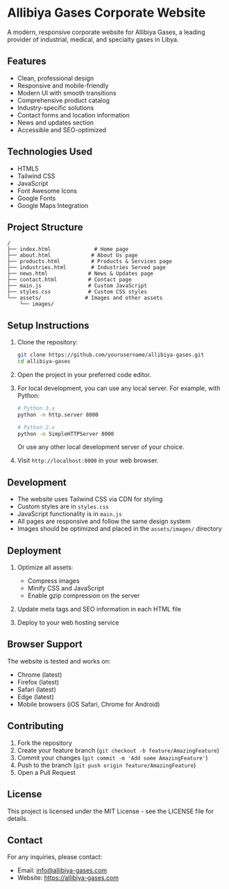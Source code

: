 # Allibiya Gases Corporate Website

A modern, responsive corporate website for Allibiya Gases, a leading provider of industrial, medical, and specialty gases in Libya.

## Features

- Clean, professional design
- Responsive and mobile-friendly
- Modern UI with smooth transitions
- Comprehensive product catalog
- Industry-specific solutions
- Contact forms and location information
- News and updates section
- Accessible and SEO-optimized

## Technologies Used

- HTML5
- Tailwind CSS
- JavaScript
- Font Awesome Icons
- Google Fonts
- Google Maps Integration

## Project Structure

```
/
├── index.html              # Home page
├── about.html             # About Us page
├── products.html          # Products & Services page
├── industries.html        # Industries Served page
├── news.html             # News & Updates page
├── contact.html          # Contact page
├── main.js               # Custom JavaScript
├── styles.css            # Custom CSS styles
└── assets/              # Images and other assets
    └── images/
```

## Setup Instructions

1. Clone the repository:
   ```bash
   git clone https://github.com/yourusername/allibiya-gases.git
   cd allibiya-gases
   ```

2. Open the project in your preferred code editor.

3. For local development, you can use any local server. For example, with Python:
   ```bash
   # Python 3.x
   python -m http.server 8000
   
   # Python 2.x
   python -m SimpleHTTPServer 8000
   ```
   Or use any other local development server of your choice.

4. Visit `http://localhost:8000` in your web browser.

## Development

- The website uses Tailwind CSS via CDN for styling
- Custom styles are in `styles.css`
- JavaScript functionality is in `main.js`
- All pages are responsive and follow the same design system
- Images should be optimized and placed in the `assets/images/` directory

## Deployment

1. Optimize all assets:
   - Compress images
   - Minify CSS and JavaScript
   - Enable gzip compression on the server

2. Update meta tags and SEO information in each HTML file

3. Deploy to your web hosting service

## Browser Support

The website is tested and works on:
- Chrome (latest)
- Firefox (latest)
- Safari (latest)
- Edge (latest)
- Mobile browsers (iOS Safari, Chrome for Android)

## Contributing

1. Fork the repository
2. Create your feature branch (`git checkout -b feature/AmazingFeature`)
3. Commit your changes (`git commit -m 'Add some AmazingFeature'`)
4. Push to the branch (`git push origin feature/AmazingFeature`)
5. Open a Pull Request

## License

This project is licensed under the MIT License - see the LICENSE file for details.

## Contact

For any inquiries, please contact:
- Email: info@allibiya-gases.com
- Website: https://allibiya-gases.com 